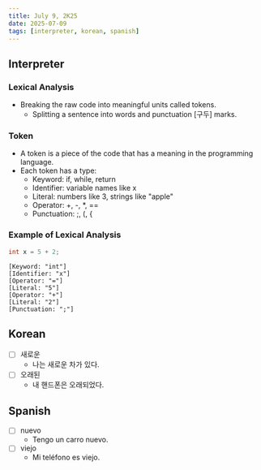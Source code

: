 ```yaml
---
title: July 9, 2K25
date: 2025-07-09
tags: [interpreter, korean, spanish]
---
```


## Interpreter

### Lexical Analysis

- Breaking the raw code into meaningful units called tokens.
  - Splitting a sentence into words and punctuation [구두] marks.

### Token

- A token is a piece of the code that has a meaning in the programming language.
- Each token has a type:
  -  Keyword: if, while, return
  - Identifier: variable names like x
  - Literal: numbers like 3, strings like "apple"
  - Operator: +, -, *, ==
  - Punctuation: ;, (, {

### Example of Lexical Analysis

``` c
int x = 5 + 2;
```

```
[Keyword: "int"]
[Identifier: "x"]
[Operator: "="]
[Literal: "5"]
[Operator: "+"]
[Literal: "2"]
[Punctuation: ";"]
```

## Korean

- [ ] 새로운
  - 나는 새로운 차가 있다.
- [ ] 오래된
  - 내 핸드폰은 오래되었다.

## Spanish

- [ ] nuevo
  - Tengo un carro nuevo.
- [ ] viejo
  - Mi teléfono es viejo.